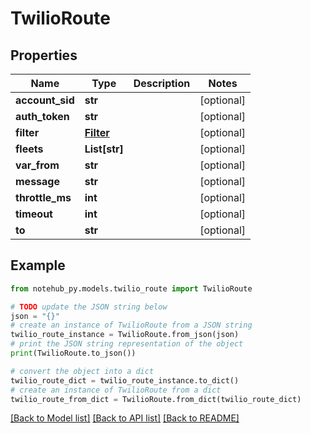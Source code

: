 # TwilioRoute

## Properties

| Name            | Type                    | Description | Notes      |
| --------------- | ----------------------- | ----------- | ---------- |
| **account_sid** | **str**                 |             | [optional] |
| **auth_token**  | **str**                 |             | [optional] |
| **filter**      | [**Filter**](Filter.md) |             | [optional] |
| **fleets**      | **List[str]**           |             | [optional] |
| **var_from**    | **str**                 |             | [optional] |
| **message**     | **str**                 |             | [optional] |
| **throttle_ms** | **int**                 |             | [optional] |
| **timeout**     | **int**                 |             | [optional] |
| **to**          | **str**                 |             | [optional] |

## Example

```python
from notehub_py.models.twilio_route import TwilioRoute

# TODO update the JSON string below
json = "{}"
# create an instance of TwilioRoute from a JSON string
twilio_route_instance = TwilioRoute.from_json(json)
# print the JSON string representation of the object
print(TwilioRoute.to_json())

# convert the object into a dict
twilio_route_dict = twilio_route_instance.to_dict()
# create an instance of TwilioRoute from a dict
twilio_route_from_dict = TwilioRoute.from_dict(twilio_route_dict)
```

[[Back to Model list]](../README.md#documentation-for-models) [[Back to API list]](../README.md#documentation-for-api-endpoints) [[Back to README]](../README.md)

